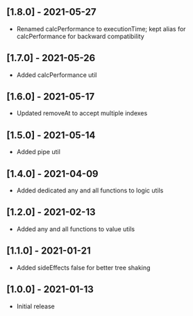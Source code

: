## [1.8.0] - 2021-05-27
- Renamed calcPerformance to executionTime; kept alias for calcPerformance for backward compatibility

## [1.7.0] - 2021-05-26
- Added calcPerformance util

## [1.6.0] - 2021-05-17
- Updated removeAt to accept multiple indexes

## [1.5.0] - 2021-05-14
- Added pipe util

## [1.4.0] - 2021-04-09
- Added dedicated any and all functions to logic utils

## [1.2.0] - 2021-02-13
- Added any and all functions to value utils

## [1.1.0] - 2021-01-21
- Added sideEffects false for better tree shaking

## [1.0.0] - 2021-01-13
- Initial release